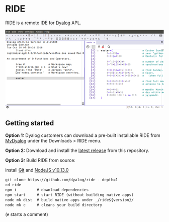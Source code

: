 # RIDE

RIDE is a remote IDE for [Dyalog](www.dyalog.com) APL.

![Screenshot](/screenshot.png?raw=true)

## Getting started

**Option 1:** Dyalog customers can download a pre-built installable RIDE from
[MyDyalog](https://my.dyalog.com/) under the Downloads &gt; RIDE menu.

**Option 2:** Download and install the
[latest release](https://github.com/Dyalog/ride/releases/latest) from this
repository.

**Option 3:** Build RIDE from source:

install [Git](https://git-scm.com/downloads) and [NodeJS v10.13.0](https://nodejs.org/download/release/v10.13.0/)

    git clone https://github.com/dyalog/ride --depth=1
    cd ride
    npm i         # download dependencies
    npm start     # start RIDE (without building native apps)
    node mk dist  # build native apps under _/ride${version}/
    node mk c     # cleans your build directory

(`#` starts a comment)
